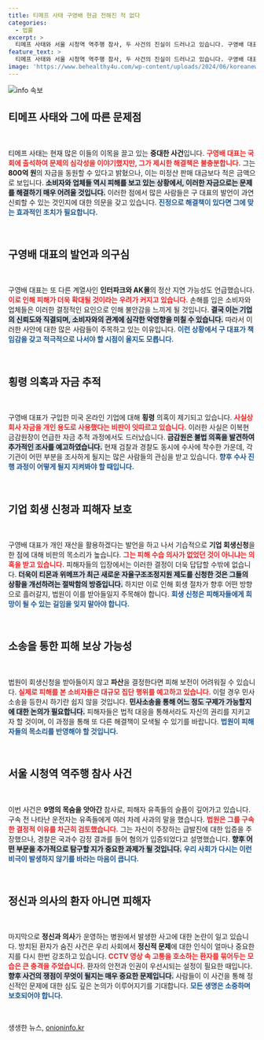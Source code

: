 ```yaml
---
title: 티메프 사태 구영배 현금 전해진 적 없다
categories:
  - 법률
excerpt: >
  티메프 사태와 서울 시청역 역주행 참사, 두 사건의 진실이 드러나고 있습니다. 구영배 대표의 수습책 부재와 사고 가해자의 구속, 지금이 바로 한정된 자원의 대응이 필요한 때입니다. 클릭하여 자세한 내용을 확인하세요!
feature_text: >
  티메프 사태와 서울 시청역 역주행 참사, 두 사건의 진실이 드러나고 있습니다. 구영배 대표의 수습책 부재와 사고 가해자의 구속, 지금이 바로 한정된 자원의 대응이 필요한 때입니다. 클릭하여 자세한 내용을 확인하세요!
image: 'https://www.behealthy4u.com/wp-content/uploads/2024/06/koreanews.jpg'
---
```


<p><img src="https://www.behealthy4u.com/wp-content/uploads/2024/06/koreanews.jpg" alt="info 속보" /></p>

<h2 data-ke-size="size26">티메프 사태와 그에 따른 문제점</h2>

<p data-ke-size="size16">&nbsp;</p>

<p>티메프 사태는 현재 많은 이들의 이목을 끌고 있는 <strong>중대한 사건</strong>입니다. <b><span style="color: #ee2323;">구영배 대표는 국회에 출석하여 문제의 심각성을 이야기했지만, 그가 제시한 해결책은 불충분합니다.</span></b> 그는 <strong>800억 원</strong>의 자금을 동원할 수 있다고 밝혔으나, 이는 미정산 판매 대금보다 적은 금액으로 보입니다. <b><span style="background-color: #21538527;">소비자와 업체들 역시 피해를 보고 있는 상황에서, 이러한 자금으로는 문제를 해결하기 매우 어려울 것입니다.</span></b> 이러한 점에서 많은 사람들은 구 대표의 발언이 과연 신뢰할 수 있는 것인지에 대한 의문을 갖고 있습니다. <b><span style="color: #1a5490;">진정으로 해결책이 있다면 그에 맞는 효과적인 조치가 필요합니다.</span></b></p>

<p data-ke-size="size16">&nbsp;</p>

<h2 data-ke-size="size26">구영배 대표의 발언과 의구심</h2>

<p data-ke-size="size16">&nbsp;</p>

<p>구영배 대표는 또 다른 계열사인 <strong>인터파크와 AK몰</strong>의 정산 지연 가능성도 언급했습니다. <b><span style="color: #ee2323;">이로 인해 피해가 더욱 확대될 것이라는 우려가 커지고 있습니다.</span></b> 손해를 입은 소비자와 업체들은 이러한 결정적인 요인으로 인해 불안감을 느끼게 될 것입니다. <b><span style="background-color: #21538527;">결국 이는 기업의 신뢰도와 직결되며, 소비자와의 관계에 심각한 악영향을 미칠 수 있습니다.</span></b> 따라서 이러한 사안에 대한 많은 사람들이 주목하고 있는 이유입니다. <b><span style="color: #1a5490;">이런 상황에서 구 대표가 책임감을 갖고 적극적으로 나서야 할 시점이 올지도 모릅니다.</span></b></p>

<p data-ke-size="size16">&nbsp;</p>

<h2 data-ke-size="size26">횡령 의혹과 자금 추적</h2>

<p data-ke-size="size16">&nbsp;</p>

<p>구영배 대표가 구입한 미국 온라인 기업에 대해 <strong>횡령</strong> 의혹이 제기되고 있습니다. <b><span style="color: #ee2323;">사실상 회사 자금을 개인 용도로 사용했다는 비판이 잇따르고 있습니다.</span></b> 이러한 사실은 이복현 금감원장이 언급한 자금 추적 과정에서도 드러났습니다. <b><span style="background-color: #21538527;">금감원은 불법 의혹을 발견하여 추가적인 조사를 예고하였습니다.</span></b> 현재 검찰과 경찰도 동시에 수사에 착수한 가운데, 각 기관이 어떤 부분을 조사하게 될지는 많은 사람들의 관심을 받고 있습니다. <b><span style="color: #1a5490;">향후 수사 진행 과정이 어떻게 될지 지켜봐야 할 때입니다.</span></b></p>

<p data-ke-size="size16">&nbsp;</p>

<h2 data-ke-size="size26">기업 회생 신청과 피해자 보호</h2>

<p data-ke-size="size16">&nbsp;</p>

<p>구영배 대표가 개인 재산을 활용하겠다는 발언을 하고 나서 기습적으로 <strong>기업 회생신청</strong>을 한 점에 대해 비판의 목소리가 높습니다. <b><span style="color: #ee2323;">그는 피해 수습 의사가 없었던 것이 아니냐는 의혹을 받고 있습니다.</span></b> 피해자들의 입장에서는 이러한 결정이 더욱 답답할 수밖에 없습니다. <b><span style="background-color: #21538527;">더욱이 티몬과 위메프가 최근 새로운 자율구조조정지원 제도를 신청한 것은 그들의 상황을 개선하려는 절박함의 방증입니다.</span></b> 하지만 이로 인해 회생 절차가 향후 어떤 방향으로 흘러갈지, 법원이 이를 받아들일지 주목해야 합니다. <b><span style="color: #1a5490;">회생 신청은 피해자들에게 희망이 될 수 있는 길임을 잊지 말아야 합니다.</span></b></p>

<p data-ke-size="size16">&nbsp;</p>

<h2 data-ke-size="size26">소송을 통한 피해 보상 가능성</h2>

<p data-ke-size="size16">&nbsp;</p>

<p>법원이 회생신청을 받아들이지 않고 <strong>파산</strong>을 결정한다면 피해 보전이 어려워질 수 있습니다. <b><span style="color: #ee2323;">실제로 피해를 본 소비자들은 대규모 집단 행위를 예고하고 있습니다.</span></b> 이럴 경우 민사소송을 등한시 하기란 쉽지 않을 것입니다. <b><span style="background-color: #21538527;">민사소송을 통해 어느 정도 구제가 가능할지에 대한 논의가 필요합니다.</span></b> 피해자들은 법적 대응을 통해서라도 자신의 권리를 지키고자 할 것이며, 이 과정을 통해 또 다른 해결책이 모색될 수 있기를 바랍니다. <b><span style="color: #1a5490;">법원이 피해자들의 목소리를 반영해야 할 것입니다.</span></b></p>

<p data-ke-size="size16">&nbsp;</p>

<h2 data-ke-size="size26">서울 시청역 역주행 참사 사건</h2>

<p data-ke-size="size16">&nbsp;</p>

<p>이번 사건은 <strong>9명의 목숨을 앗아간</strong> 참사로, 피해자 유족들의 슬픔이 깊어가고 있습니다. 구속 전 나타난 운전자는 유족들에게 여러 차례 사과의 말을 했습니다. <b><span style="color: #ee2323;">법원은 그를 구속한 결정적 이유를 차근히 검토했습니다.</span></b> 그는 자신이 주장하는 급발진에 대한 입증을 주장했으나, 경찰은 국과수 감정 결과를 들어 혐의가 입증되었다고 설명했습니다. <b><span style="background-color: #21538527;">향후 어떤 부문을 추가적으로 탐구할 지가 중요한 과제가 될 것입니다.</span></b> <b><span style="color: #1a5490;">우리 사회가 다시는 이런 비극이 발생하지 않기를 바라는 마음이 큽니다.</span></b> </p>

<p data-ke-size="size16">&nbsp;</p>

<h2 data-ke-size="size26">정신과 의사의 환자 아니면 피해자</h2>

<p data-ke-size="size16">&nbsp;</p>

<p>마지막으로 <strong>정신과 의사</strong>가 운영하는 병원에서 발생한 사고에 대한 논란이 일고 있습니다. 방치된 환자가 숨진 사건은 우리 사회에서 <strong>정신적 문제</strong>에 대한 인식이 얼마나 중요한지를 다시 한번 강조하고 있습니다. <b><span style="color: #ee2323;">CCTV 영상 속 고통을 호소하는 환자를 묶어두는 모습은 큰 충격을 주었습니다.</span></b> 환자의 안전과 인권이 우선시되는 설정이 필요한 때입니다. <b><span style="background-color: #21538527;">향후 사건의 쟁점이 무엇이 될지는 매우 중요한 문제입니다.</span></b> 사람들이 이 사건을 통해 정신적인 문제에 대한 심도 깊은 논의가 이루어지기를 기대합니다. <b><span style="color: #1a5490;">모든 생명은 소중하며 보호되어야 합니다.</span></b></p>

<p data-ke-size="size16">&nbsp;</p>
생생한 뉴스, <a href="https://onioninfo.kr" rel="dofollow">onioninfo.kr</a>



